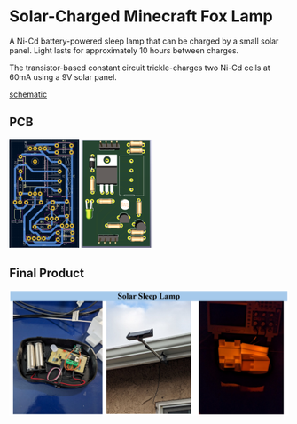 # Solar-Charged Minecraft Fox Lamp
A Ni-Cd battery-powered sleep lamp that can be charged by a small solar panel. Light lasts for approximately 10 hours between charges.

The transistor-based constant circuit trickle-charges two Ni-Cd cells at 60mA using a 9V solar panel.

[schematic](schematic.pdf)

## PCB
<img src="images/pcb_layout.png" width="25%" />
<img src="images/pcb_model.png" width="25%" />

## Final Product
<img src="images/final_product.png" />

